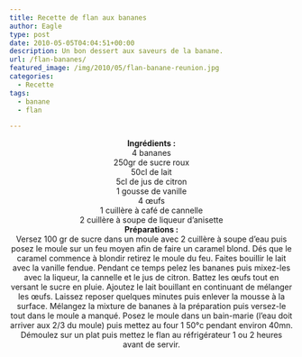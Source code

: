 ```yaml
---
title: Recette de flan aux bananes
author: Eagle
type: post
date: 2010-05-05T04:04:51+00:00
description: Un bon dessert aux saveurs de la banane.
url: /flan-bananes/
featured_image: /img/2010/05/flan-banane-reunion.jpg
categories:
  - Recette
tags:
  - banane
  - flan

---
```

<center>
  <strong>Ingrédients : </strong>
</center>


  


<center>
  4 bananes<br /> 250gr de sucre roux<br /> 50cl de lait<br /> 5cl de jus de citron<br /> 1 gousse de vanille<br /> 4 œufs<br /> 1 cuillère à café de cannelle<br /> 2 cuillère à soupe de liqueur d&rsquo;anisette
</center>


  


<center>
  <strong>Préparations :</strong>
</center>


  


<center>
  Versez 100 gr de sucre dans un moule avec 2 cuillère à soupe d&rsquo;eau puis posez le moule sur un feu moyen afin de faire un caramel blond. Dés que le caramel commence à blondir retirez le moule du feu. Faites bouillir le lait avec la vanille fendue. Pendant ce temps pelez les bananes puis mixez-les avec la liqueur, la cannelle et le jus de citron. Battez les œufs tout en versant le sucre en pluie. Ajoutez le lait bouillant en continuant de mélanger les œufs. Laissez reposer quelques minutes puis enlever la mousse à la surface. Mélangez la mixture de bananes à la préparation puis versez-le tout dans le moule a manqué. Posez le moule dans un bain-marie (l&rsquo;eau doit arriver aux 2/3 du moule) puis mettez au four 1 50°c pendant environ 40mn. Démoulez sur un plat puis mettez le flan au réfrigérateur 1 ou 2 heures avant de servir.
</center>
